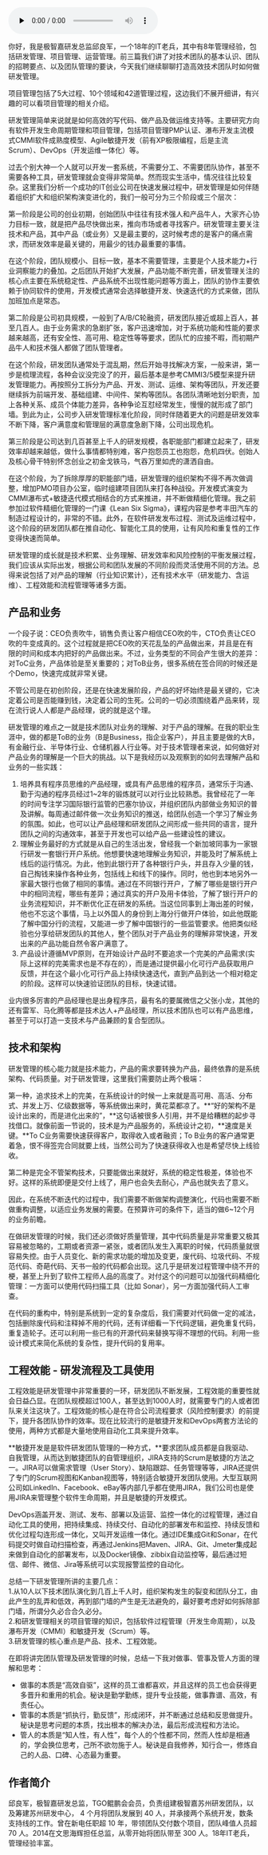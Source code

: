 <audio id="audio" title="第197讲 | 邱良军：做好研发管理的3个关键" controls="" preload="none"><source id="mp3" src="https://static001.geekbang.org/resource/audio/82/ed/8268e0a215be894f4d29f6c9f4b041ed.mp3"></audio>

你好，我是极智嘉研发总监邱良军，一个18年的IT老兵，其中有8年管理经验，包括研发管理、项目管理、运营管理。前三篇我们讲了对技术团队的基本认识、团队的招聘要点、以及团队管理的要诀，今天我们继续聊聊打造高效技术团队时如何做研发管理。

项目管理包括了5大过程、10个领域和42道管理过程，这边我们不展开细讲，有兴趣的可以看项目管理的相关介绍。

研发管理简单来说就是如何高效的写代码、做产品及做运维支持等。主要研究方向有软件开发生命周期管理和项目管理，包括项目管理PMP认证、瀑布开发主流模式CMMI软件成熟度模型、Agile敏捷开发（前有XP极限编程，后是主流Scrum）、DevOps（开发运维一体化）等。

过去个别大神一个人就可以开发一套系统，不需要分工、不需要团队协作，甚至不需要各种工具，研发管理就会变得非常简单。然而现实生活中，情况往往比较复杂。这里我们分析一个成功的IT创业公司在快速发展过程中，研发管理是如何伴随着组织扩大和组织架构演变进化的，我们一般可分为三个阶段或三个层次：

第一阶段是公司的创业初期，创始团队中往往有技术强人和产品牛人，大家齐心协力目标一致，就是把产品尽快做出来，推向市场或者寻找客户。研发管理主要关注技术和产品，其中产品（或业务）又是最主要的，这时候考虑的是客户的痛点需求，而研发效率是最关键的，用最少的钱办最重要的事情。

在这个阶段，团队规模小、目标一致，基本不需要管理，主要是个人技术能力+行业洞察能力的叠加。之后团队开始扩大发展，产品功能不断完善，研发管理关注的核心点主要在系统稳定性、产品系统不出现性能问题等方面上，团队的协作主要依赖于协同软件的使用，开发模式通常会选择敏捷开发、快速迭代的方式来做，团队加班加点是常态。

第二阶段是公司初具规模，一般到了A/B/C轮融资，研发团队接近或超上百人，甚至几百人。由于业务需求的急剧扩张，客户迅速增加，对于系统功能和性能的要求越来越高，还有安全性、高可用、稳定性等等要求，团队忙的应接不暇，而初期产品牛人和技术强人都做了团队管理者。

在这个阶段，研发团队通常处于混乱期，然后开始寻找解决方案，一般来讲，第一步是梳理流程，各种会议没完没了的开，最后基本是参考CMMI3/5模型来提升研发管理能力。再按照分工拆分为产品、开发、测试、运维、架构等团队，开发还要继续拆为前端开发、基础组建、中间件、架构等团队。各团队清晰地划分职责，加上各种关系、成员个体能力差异，各种争论互怼经常发生，慢慢的就形成了部门墙。到此为止，公司步入研发管理标准化阶段，同时伴随着更大的问题是研发效率不断下降，客户满意度和管理层的满意度急剧下降，公司出现危机。

第三阶段是公司达到几百甚至上千人的研发规模，各职能部门都建立起来了，研发效率却越来越低，做什么事情都特别难，客户抱怨员工也抱怨，危机四伏。创始人及核心骨干特别怀念创业之初金戈铁马，气吞万里如虎的潇洒自由。

在这个阶段，为了拆除厚厚的职能部门墙，研发管理的组织架构不得不再次做调整，增加PMO项目办公室，临时组建项目团队来打各种战役。开发模式演变为CMMI瀑布式+敏捷迭代模式相结合的方式来推进，并不断做精细化管理。我之前参加过软件精细化管理的一门课《Lean Six Sigma》，课程内容是参考丰田汽车的制造过程设计的，非常的不错。此外，在软件研发发布过程、测试及运维过程中，这个阶段的研发团队都在推自动化、智能化工具的使用，让有风险和重复性的工作变得快速而简单。

研发管理的成长就是技术积累、业务理解、研发效率和风险控制的平衡发展过程，我们应该从实际出发，根据公司和团队发展的不同阶段而灵活使用不同的方法。总得来说包括了对产品的理解（行业知识累计），还有技术水平（研发能力、含运维）、工程效能和流程管理等诸多方面。

## 产品和业务

一个段子说：CEO负责吹牛，销售负责让客户相信CEO吹的牛，CTO负责让CEO吹的牛变成真的。这个过程就是把CEO吹的天花乱坠的产品做出来，并且是在有限的时间和成本内把好的产品做出来。不过，业务类型的不同会产生很大的差异：对ToC业务，产品体验是至关重要的；对ToB业务，很多系统在签合同的时候还是个Demo，快速完成就非常关键。

不管公司是在初创阶段，还是在快速发展阶段，产品的好坏始终是最关键的，它决定着公司是否能赚到钱，决定着公司的生死。公司的一切必须围绕着产品来转，现在流行说人人都是产品经理，说的就是这个理。

研发管理的难点之一就是技术团队对业务的理解、对于产品的理解。在我的职业生涯中，做的都是ToB的业务（B是Business，指企业客户），并且主要是做的大B，有金融行业、半导体行业、仓储机器人行业等。对于技术管理者来说，如何做好对产品业务的理解是一个巨大的挑战。以下是我经历以及观察到的如何去理解产品和业务的一些实践：

1. 培养具有程序员思维的产品经理，或具有产品思维的程序员，通常乐于沟通、勤于沟通的程序员经过1~2年的锻炼就可以对行业比较熟悉。我曾经花了一年的时间专注学习国际银行监管的巴塞尔协议，并组织团队内部做业务知识的普及讲解。每周通过邮件做一次业务知识的推送，给团队创造一个学习了解业务的氛围。如此，也可以让产品经理和研发团队之间形成一些共同的语言，提升团队之间的沟通效率，甚至于开发也可以给产品一些建设性的建议。
1. 理解业务最好的方式就是从自己的生活出发，曾经我一个新加坡同事为一家银行研发一套银行开户系统。他想要快速地理解业务知识，并能及时了解系统上线后的运行情况。为此，他到此银行开了各种银行户头，并且存入少量的钱，自己掏钱来操作各种业务，包括线上和线下的操作。同时，他也到本地另外一家最大银行也做了相同的事情。通过在不同银行开户，了解了哪些是银行开户中的相同流程，哪些有差异；通过真实的开户及用卡体验，了解了银行开户的业务流程知识，并不断优化正在研发的系统。当这位同事到上海出差的时候，他也不忘这个事情，马上以外国人的身份到上海分行做开户体验，如此他既能了解中国分行的流程，又能进一步了解中国银行的一些监管要求。他把类似经验也分享给研发团队的其他人，整个团队对于产品业务的理解非常快速，开发出来的产品功能自然令客户满意了。
1. 产品设计遵循MVP原则，在开始设计产品时不要追求一个完美的产品需求(实际上这样的完美需求也是不存在的），而是通过提供最小化可行产品获取用户反馈，并在这个最小化可行产品上持续快速迭代，直到产品到达一个相对稳定的阶段。这样可以快速验证团队的目标，快速试错。

业内很多厉害的产品经理也是出身程序员，最有名的要属微信之父张小龙，其他的还有雷军、马化腾等都是技术达人+产品经理，所以技术团队也可以有产品思维，甚至于可以打造一支技术与产品兼顾的复合型团队。

## 技术和架构

研发管理的核心能力就是技术能力，产品的需求要转换为产品，最终依靠的是系统架构、代码质量。对于研发管理，这里我们需要防止两个极端：

第一种，追求技术上的完美，在系统设计的时候一上来就是高可用、高活、分布式、并发上万、亿级数据等，等系统做出来时，黄花菜都凉了。**“好的架构不是设计出来的，而是进化出来的”，**这句话被很多人引用，并不是给糟糕的起步寻找借口。就像前面一节说的，技术是为产品服务的，系统设计之初，**速度是关键。**To C业务需要快速获得客户，取得收入或者融资；To B业务的客户通常更着急，恨不得签完合同就要上线，当然公司为了快速获得收入也是希望尽快上线验收。

第二种是完全不管架构技术，只要能做出来就好，系统的稳定性极差，体验也不好。这样的系统即便是交付上线了，用户也会失去耐心，产品也就失去了意义。

因此，在系统不断迭代的过程中，我们需要不断做架构调整演化，代码也需要不断做重构调整，以适应业务发展的需要。在预算许可的条件下，适当的做6~12个月的业务前瞻。

在做研发管理的时候，我们还必须做好质量管理，其中代码质量是非常重要又极其容易被忽略的，工期或者资源一紧张，或者团队发生入离职的时候，代码质量就很容易失控。由于人员变化、新的需求功能的增加及变更，废代码、垃圾代码、不规范代码、奇葩代码、天书一般的代码都会出现。这几乎是研发过程管理中绕不开的梗，甚至上升到了软件工程师人品的高度了。对付这个的问题可以加强代码精细化管理：一方面可以使用代码扫描工具（比如 Sonar），另一方面加强代码人工审查。

在代码的重构中，特别是系统到一定的复杂度后，我们需要对代码做一定的减法，包括删除废代码和注释掉不用的代码，还有详细看一下代码逻辑，避免重复代码，重复造轮子。还可以利用一些已有的开源代码来替换写得不理想的代码。利用一些设计模式来简化系统的复杂性，提升代码的复用率。

## 工程效能 - 研发流程及工具使用

工程效能是研发管理中非常重要的一环，研发团队不断发展，工程效能的重要性就会日益凸显。在团队规模超过100人，甚至达到1000人时，就需要专门的人或者团队来关注这块了。工程效能的核心是在符合公司流程要求（风险控制要求）的前提下，提升各团队协作的效率。现在比较流行的是敏捷开发和DevOps两套方法论的使用，两种方式都是大量地使用自动化工具来提升效率。

**敏捷开发是是软件研发团队管理的一种方式，**要求团队成员都是自我驱动、自我管理，从而达到敏捷团队的自管理组织，JIRA支持的Scrum是敏捷的方法之一。JIRA可以做需求管理（User Story）、缺陷跟踪、任务管理等等，JIRA还提供了专门的Scrum视图和Kanban视图等，特别适合敏捷开发团队使用。大型互联网公司如LinkedIn、Facebook、eBay等内部几乎都在使用JIRA，我们公司也是使用JIRA来管理整个软件生命周期，并且是敏捷的开发模式。

DevOps涵盖开发、测试、发布、部署以及运营、监控一体化的过程管理，通过自动化工具的使用，把持续集成、持续交付、自动化的部署发布和监控、持续反馈和优化过程勾连形成一体化，又叫开发运维一体化。通过IDE集成Git和Sonar，在代码提交时做自动扫描检查，再通过Jenkins把Maven、JIRA、Git、Jmeter集成起来做到自动化的部署发布，以及Docker镜像、zibbix自动监控等，最后通过短信、邮件、微信、Jira等系统可以实现报警监控的自动化。

总结一下研发管理所讲的主要几点：<br>
1.从10人以下技术团队演化到几百上千人时，组织架构发生的裂变和团队分工，由此产生的乱弄和低效，再到部门墙的产生是无法避免的，最好要考虑好如何拆除部门墙，所谓分久必合合久必分。<br>
2.和研发管理相关的项目管理的知识，包括软件过程管理（开发生命周期），以及瀑布开发（CMMI）和敏捷开发（Scrum）等。<br>
3.研发管理的核心重点是产品、技术、工程效能。

在即将讲完团队管理及研发管理的时候，总结一下我对做事、管事及管人方面的理解和思考：

- 做事的本质是“高效自驱”，这样的员工谁都喜欢，并且这样的员工也会获得更多晋升和重用的机会。秘诀是勤学勤练，提升专业技能，做事靠谱、高效，有责任心。
- 管事的本质是“抓执行，勤反馈”，形成闭环，并不断通过总结和反思做提升。秘诀是思考问题的本质，找出根本的解决办法，最后形成流程和方法论。
- 管人的本质是“知人性，有人性”，每个人的个性都不同，然而人性却是相通的，学会换位思考，己所不欲勿施于人。秘诀是自我修养，知行合一，修炼自己的人品、口碑、心态最为重要。

## 作者简介

邱良军，极智嘉研发总监，TGO鲲鹏会会员，负责组建极智嘉苏州研发团队，以及筹建苏州研发中心， 4 个月将团队发展到 40 人，并承接两个系统开发，数条支持线的工作。曾在新电任职超 10 年，带领团队交付数个项目，团队峰值人员超 70 人。2014在文思海辉担任总监，从零开始将团队带至 300 人。18年IT老兵，管理经验丰富。


